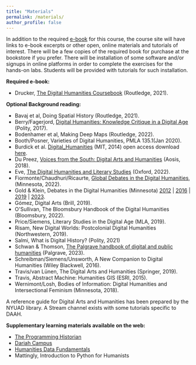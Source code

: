 ```yaml
---
title: "Materials"
permalink: /materials/
author_profile: false
---
```


In addition to the required [e-book](https://bobcat.library.nyu.edu/permalink/f/ho3qdd/nyu_aleph008285939) for this course, the course site will have links to e-book excerpts or other open, online materials and tutorials of interest. There will be a few copies of the required book for purchase at the bookstore if you prefer. There will be installation of some software and/or signups in online platforms in order to complete the exercises for the hands-on labs. Students will be provided with tutorials for such installation. 

**Required e-book:**

- Drucker, [The Digital Humanities Coursebook](https://bobcat.library.nyu.edu/permalink/f/ho3qdd/nyu_aleph008285939) (Routledge, 2021).

**Optional Background reading:**

- Bavaj et al, Doing Spatial History (Routledge, 2021).
- Berry/Fagerjord, [Digital Humanities: Knowledge Critique in a Digital Age](https://bobcat.library.nyu.edu/permalink/f/1bthiq5/nyu_aleph005029952) (Polity, 2017).
- Bodenhamer et al, Making Deep Maps (Routledge, 2022).
- Booth/Posner, Varieties of Digital Humanities, PMLA 135.1(Jan 2020). 
- Burdick et al. [Digital_Humanities](https://bobcat.library.nyu.edu/permalink/f/bbtpbp/nyu_aleph003731637) (MIT, 2014)  open access download [here](https://openresearchlibrary.org/viewer/773deff1-0a60-44dd-aa7b-118c6bf6e9d5/7).
- Du Preez, [Voices from the South: Digital Arts and Humanities](https://bobcat.library.nyu.edu/permalink/f/bbtpbp/nyu_aleph008196635) (Aosis, 2018).
- Eve, [The Digital Humanities and Literary Studies](https://bobcat.library.nyu.edu/permalink/f/bbtpbp/nyu_aleph008736613) (Oxford, 2022). 
- Fiormonte/Chaudhuri/Ricaurte, [Global Debates in the Digital Humanities](https://muse.jhu.edu/book/100081), (Minnesota, 2022). 
- Gold & Klein, Debates in the Digital Humanities (Minnesota) [2012](https://bobcat.library.nyu.edu/permalink/f/bbtpbp/nyu_aleph004291777) | [2016](https://bobcat.library.nyu.edu/permalink/f/bbtpbp/nyu_aleph007561494) | [2019](https://bobcat.library.nyu.edu/permalink/f/bbtpbp/nyu_aleph008476431) | [2023](https://muse-jhu-edu.proxy.library.nyu.edu/book/103333).
- Gómez, Digital Arts (Brill, 2019).
- O'Sullivan, The Bloomsbury Handbook of the Digital Humanities (Bloomsbury, 2022). 
- Price/Siemens, Literary Studies in the Digital Age (MLA, 2019).
- Risam, New Digital Worlds: Postcolonial Digital Humanities (Northwestern, 2019).
- Salmi, What is Digital History? (Polity, 2021)
- Schwan & Thomson, [The Palgrave handbook of digital and public humanities](https://bobcat.library.nyu.edu/permalink/f/bbtpbp/nyu_aleph009069848) (Palgrave, 2023).
- Schreibman/Siemens/Unsworth, A New Companion to Digital Humanities (Wiley Blackwell, 2016).
- Travis/van Lünen, The Digital Arts and Humanities (Springer, 2019).
- Travis, Abstract Machine: Humanities GIS (ESRI, 2015).
- Wernimont/Losh, Bodies of Information: Digital Humanities and Intersectional Feminism (Minnesota, 2018). 

A reference guide for Digital Arts and Humanities has been prepared by the NYUAD library. A Stream channel exists with some tutorials specific to DAAH. 

**Supplementary learning materials available on the web:**

- [The Programming Historian](https://programminghistorian.org/) 
- [Dariah Campus](https://campus.dariah.eu/) 
- [Humanities Data Fundamentals](https://hdf.benschmidt.org/R/) 
- Mattingly, Introduction to Python for Humanists